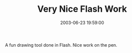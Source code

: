﻿---
layout: post
title: "Very Nice Flash Work"
comments: false
date: 2003-06-23 19:59:00
categories:
 - Technology
subtext-id: adbfe877-f4c9-4988-a93d-513e5afa862c
alias: /blog/Very-Nice-Flash-Work.aspx
---


A fun drawing tool done in Flash. Nice work on the pen. 
